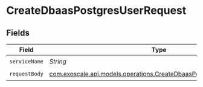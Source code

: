 # CreateDbaasPostgresUserRequest


## Fields

| Field                                                                                                                                  | Type                                                                                                                                   | Required                                                                                                                               | Description                                                                                                                            |
| -------------------------------------------------------------------------------------------------------------------------------------- | -------------------------------------------------------------------------------------------------------------------------------------- | -------------------------------------------------------------------------------------------------------------------------------------- | -------------------------------------------------------------------------------------------------------------------------------------- |
| `serviceName`                                                                                                                          | *String*                                                                                                                               | :heavy_check_mark:                                                                                                                     | N/A                                                                                                                                    |
| `requestBody`                                                                                                                          | [com.exoscale.api.models.operations.CreateDbaasPostgresUserRequestBody](../../models/operations/CreateDbaasPostgresUserRequestBody.md) | :heavy_check_mark:                                                                                                                     | N/A                                                                                                                                    |